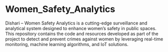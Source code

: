 # Women_Safety_Analytics
Dishari – Women Safety Analytics is a cutting-edge surveillance and analytical system designed to enhance women’s safety in public spaces. This repository contains the code and resources developed as part of the project to detect and prevent crimes against women by leveraging real-time monitoring, machine learning algorithms, and IoT solutions.
